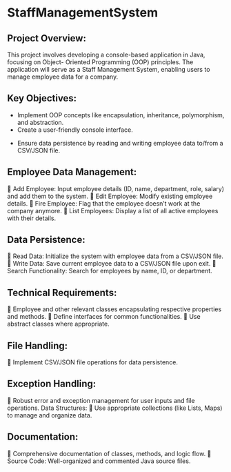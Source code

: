 # StaffManagementSystem

## Project Overview:
This project involves developing a console-based application in Java, focusing on Object-
Oriented Programming (OOP) principles. The application will serve as a Staff Management
System, enabling users to manage employee data for a company.
## Key Objectives:
- Implement OOP concepts like encapsulation, inheritance, polymorphism, and
abstraction.
- Create a user-friendly console interface.
* Ensure data persistence by reading and writing employee data to/from a CSV/JSON
file.
## Employee Data Management:
 Add Employee: Input employee details (ID, name, department, role, salary) and
add them to the system.
 Edit Employee: Modify existing employee details.
 Fire Employee: Flag that the employee doesn’t work at the company anymore.
 List Employees: Display a list of all active employees with their details.
## Data Persistence:
 Read Data: Initialize the system with employee data from a CSV/JSON file.
 Write Data: Save current employee data to a CSV/JSON file upon exit.
 Search Functionality: Search for employees by name, ID, or department.
## Technical Requirements:
 Employee and other relevant classes encapsulating respective properties and
methods.
 Define interfaces for common functionalities.
 Use abstract classes where appropriate.
## File Handling:
 Implement CSV/JSON file operations for data persistence.
## Exception Handling:
 Robust error and exception management for user inputs and file operations.
Data Structures:
 Use appropriate collections (like Lists, Maps) to manage and organize data.
## Documentation:
 Comprehensive documentation of classes, methods, and logic flow.
 Source Code: Well-organized and commented Java source files.

